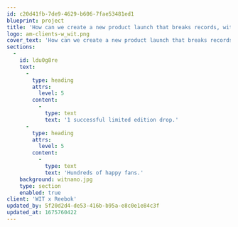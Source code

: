 ```yaml
---
id: c20d41fb-7de9-4629-b606-7fae53481ed1
blueprint: project
title: 'How can we create a new product launch that breaks records, without breaking the bank?'
logo: am-clients-w_wit.png
cover_text: 'How can we create a new product launch that breaks records, without breaking the bank?'
sections:
  -
    id: ldu0g8re
    text:
      -
        type: heading
        attrs:
          level: 5
        content:
          -
            type: text
            text: '1 successful limited edition drop.'
      -
        type: heading
        attrs:
          level: 5
        content:
          -
            type: text
            text: 'Hundreds of happy fans.'
    background: witnano.jpg
    type: section
    enabled: true
client: 'WIT x Reebok'
updated_by: 5f20d2d4-de53-416b-b95a-e8c0e1e84c3f
updated_at: 1675760422
---
```

